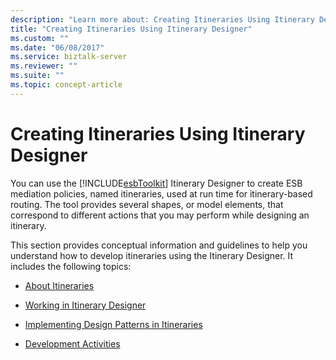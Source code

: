 ```yaml
---
description: "Learn more about: Creating Itineraries Using Itinerary Designer"
title: "Creating Itineraries Using Itinerary Designer"
ms.custom: ""
ms.date: "06/08/2017"
ms.service: biztalk-server
ms.reviewer: ""
ms.suite: ""
ms.topic: concept-article
---
```

# Creating Itineraries Using Itinerary Designer
You can use the [!INCLUDE[esbToolkit](../includes/esbtoolkit-md.md)] Itinerary Designer to create ESB mediation policies, named itineraries, used at run time for itinerary-based routing. The tool provides several shapes, or model elements, that correspond to different actions that you may perform while designing an itinerary.  
  
 This section provides conceptual information and guidelines to help you understand how to develop itineraries using the Itinerary Designer. It includes the following topics:  
  
-   [About Itineraries](../esb-toolkit/about-itineraries.md)  
  
-   [Working in Itinerary Designer](../esb-toolkit/working-in-itinerary-designer.md)  
  
-   [Implementing Design Patterns in Itineraries](../esb-toolkit/implementing-design-patterns-in-itineraries.md)  
  
-   [Development Activities](../esb-toolkit/development-activities.md)
